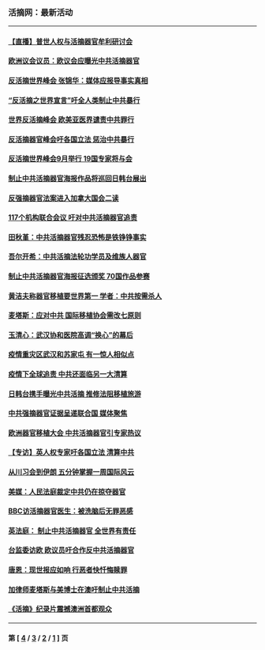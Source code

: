 ### 活摘网：最新活动
---
#### [【直播】普世人权与活摘器官牟利研讨会](../../pages/nf5883/n13425146.md?12230430) 
#### [欧洲议会议员：欧议会应曝光中共活摘器官](../../pages/nf5883/n13336571.md?12230430) 
#### [反活摘世界峰会 张锦华：媒体应报导事实真相](../../pages/nf5883/n13278502.md?12230430) 
#### [“反活摘之世界宣言”吁全人类制止中共暴行](../../pages/nf5883/n13259730.md?12230430) 
#### [世界反活摘峰会 欧美亚医界谴责中共罪行](../../pages/nf5883/n13253550.md?12230430) 
#### [反活摘器官峰会吁各国立法 惩治中共暴行](../../pages/nf5883/n13245052.md?12230430) 
#### [反活摘世界峰会9月举行 19国专家将与会](../../pages/nf5883/n13201492.md?12230430) 
#### [制止中共活摘器官海报作品将巡回日韩台展出](../../pages/nf5883/n13177791.md?12230430) 
#### [反强摘器官法案进入加拿大国会二读](../../pages/nf5883/n13033450.md?12230430) 
#### [117个机构联合会议 吁对中共活摘器官追责](../../pages/nf5883/n12775087.md?12230430) 
#### [田秋堇：中共活摘器官残忍恐怖是铁铮铮事实](../../pages/nf5883/n12702148.md?12230430) 
#### [吾尔开希：中共活摘法轮功学员及维族人器官](../../pages/nf5883/n12693197.md?12230430) 
#### [制止中共活摘器官海报征选颁奖 70国作品参赛](../../pages/nf5883/n12692050.md?12230430) 
#### [黄洁夫称器官移植要世界第一 学者：中共按需杀人](../../pages/nf5883/n12572329.md?12230430) 
#### [麦塔斯：应对中共 国际移植协会需改七原则](../../pages/nf5883/n12514711.md?12230430) 
#### [玉清心：武汉协和医院高调“换心”的幕后](../../pages/nf5883/n12298730.md?12230430) 
#### [疫情重灾区武汉和苏家屯 有一惊人相似点](../../pages/nf5883/n12150824.md?12230430) 
#### [疫情下全球追责 中共还面临另一大清算](../../pages/nf5883/n12070397.md?12230430) 
#### [日韩台携手曝光中共活摘 推修法阻移植旅游](../../pages/nf5883/n11712046.md?12230430) 
#### [中共强摘器官证据呈递联合国 媒体聚焦](../../pages/nf5883/n11546426.md?12230430) 
#### [欧洲器官移植大会 中共活摘器官引专家热议](../../pages/nf5883/n11539095.md?12230430) 
#### [【专访】英人权专家吁各国立法 清算中共](../../pages/nf5883/n11367315.md?12230430) 
#### [从川习会到伊朗 五分钟掌握一周国际风云](../../pages/nf5883/n11338520.md?12230430) 
#### [美媒：人民法庭裁定中共仍在掠夺器官](../../pages/nf5883/n11334897.md?12230430) 
#### [BBC访活摘器官医生：被洗脑后无罪恶感](../../pages/nf5883/n11335935.md?12230430) 
#### [英法庭： 制止中共活摘器官 全世界有责任](../../pages/nf5883/n11330691.md?12230430) 
#### [台监委访欧 欧议员吁合作反中共活摘器官](../../pages/nf5883/n11109190.md?12230430) 
#### [唐恩：现世报应如响 行恶者快忏悔赎罪](../../pages/nf5883/n11104016.md?12230430) 
#### [加律师麦塔斯与美博士在澳吁制止中共活摘](../../pages/nf5883/n10724764.md?12230430) 
#### [《活摘》纪录片震撼澳洲首都观众](../../pages/nf5883/n10722747.md?12230430) 

---
#### 第 [ [4](./4.md?12230430) / [3](./3.md?12230430) / [2](./2.md?12230430) / [1](./1.md?12230430) ] 页

